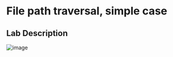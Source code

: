 # File path traversal, simple case
## Lab Description
![image](https://github.com/user-attachments/assets/2df5296a-ce7c-4615-bf8f-78ecfc2faf6a)

